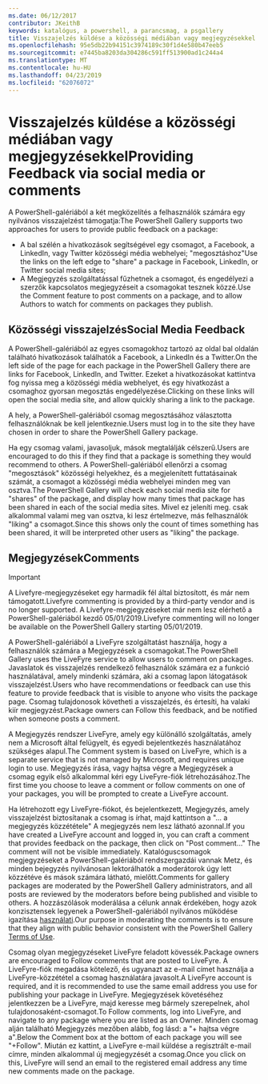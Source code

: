 ```yaml
---
ms.date: 06/12/2017
contributor: JKeithB
keywords: katalógus, a powershell, a parancsmag, a psgallery
title: Visszajelzés küldése a közösségi médiában vagy megjegyzésekkel
ms.openlocfilehash: 95e5db22b94151c3974189c30f1d4e580b47eeb5
ms.sourcegitcommit: e7445ba8203da304286c591ff513900ad1c244a4
ms.translationtype: MT
ms.contentlocale: hu-HU
ms.lasthandoff: 04/23/2019
ms.locfileid: "62076072"
---
```

# <a name="providing-feedback-via-social-media-or-comments"></a><span data-ttu-id="e8887-103">Visszajelzés küldése a közösségi médiában vagy megjegyzésekkel</span><span class="sxs-lookup"><span data-stu-id="e8887-103">Providing Feedback via social media or comments</span></span>

<span data-ttu-id="e8887-104">A PowerShell-galériából a két megközelítés a felhasználók számára egy nyilvános visszajelzést támogatja:</span><span class="sxs-lookup"><span data-stu-id="e8887-104">The PowerShell Gallery supports two approaches for users to provide public feedback on a package:</span></span>

- <span data-ttu-id="e8887-105">A bal szélén a hivatkozások segítségével egy csomagot, a Facebook, a LinkedIn, vagy Twitter közösségi média webhelyei; "megosztáshoz"</span><span class="sxs-lookup"><span data-stu-id="e8887-105">Use the links on the left edge to "share" a package in Facebook, LinkedIn, or Twitter social media sites;</span></span>
- <span data-ttu-id="e8887-106">A Megjegyzés szolgáltatással fűzhetnek a csomagot, és engedélyezi a szerzők kapcsolatos megjegyzéseit a csomagokat tesznek közzé.</span><span class="sxs-lookup"><span data-stu-id="e8887-106">Use the Comment feature to post comments on a package, and to allow Authors to watch for comments on packages they publish.</span></span>

## <a name="social-media-feedback"></a><span data-ttu-id="e8887-107">Közösségi visszajelzés</span><span class="sxs-lookup"><span data-stu-id="e8887-107">Social Media Feedback</span></span>

<span data-ttu-id="e8887-108">A PowerShell-galériából az egyes csomagokhoz tartozó az oldal bal oldalán található hivatkozások találhatók a Facebook, a LinkedIn és a Twitter.</span><span class="sxs-lookup"><span data-stu-id="e8887-108">On the left side of the page for each package in the PowerShell Gallery there are links for Facebook, LinkedIn, and Twitter.</span></span>
<span data-ttu-id="e8887-109">Ezeket a hivatkozásokat kattintva fog nyissa meg a közösségi média webhelyet, és egy hivatkozást a csomaghoz gyorsan megosztás engedélyezése.</span><span class="sxs-lookup"><span data-stu-id="e8887-109">Clicking on these links will open the social media site, and allow quickly sharing a link to the package.</span></span>

<span data-ttu-id="e8887-110">A hely, a PowerShell-galériából csomag megosztásához választotta felhasználóknak be kell jelentkeznie.</span><span class="sxs-lookup"><span data-stu-id="e8887-110">Users must log in to the site they have chosen in order to share the PowerShell Gallery package.</span></span>

<span data-ttu-id="e8887-111">Ha egy csomag valami, javasoljuk, mások megtalálják célszerű.</span><span class="sxs-lookup"><span data-stu-id="e8887-111">Users are encouraged to do this if they find that a package is something they would recommend to others.</span></span>
<span data-ttu-id="e8887-112">A PowerShell-galériából ellenőrzi a csomag "megosztások" közösségi helyekhez, és a megjelenített futtatásainak számát, a csomagot a közösségi média webhelyei minden meg van osztva.</span><span class="sxs-lookup"><span data-stu-id="e8887-112">The PowerShell Gallery will check each social media site for "shares" of the package, and display how many times that package has been shared in each of the social media sites.</span></span>
<span data-ttu-id="e8887-113">Mivel ez jeleníti meg. csak alkalommal valami meg van osztva, ki lesz értelmezve, más felhasználók "liking" a csomagot.</span><span class="sxs-lookup"><span data-stu-id="e8887-113">Since this shows only the count of times something has been shared, it will be interpreted other users as "liking" the package.</span></span>

## <a name="comments"></a><span data-ttu-id="e8887-114">Megjegyzések</span><span class="sxs-lookup"><span data-stu-id="e8887-114">Comments</span></span>

> [!IMPORTANT]
> <span data-ttu-id="e8887-115">A Livefyre-megjegyzéseket egy harmadik fél által biztosított, és már nem támogatott.</span><span class="sxs-lookup"><span data-stu-id="e8887-115">Livefyre commenting is provided by a third-party vendor and is no longer supported.</span></span>
> <span data-ttu-id="e8887-116">A Livefyre-megjegyzéseket már nem lesz elérhető a PowerShell-galériából kezdő 05/01/2019.</span><span class="sxs-lookup"><span data-stu-id="e8887-116">Livefyre commenting will no longer be available on the PowerShell Gallery starting 05/01/2019.</span></span> 

<span data-ttu-id="e8887-117">A PowerShell-galériából a LiveFyre szolgáltatást használja, hogy a felhasználók számára a Megjegyzések a csomagokat.</span><span class="sxs-lookup"><span data-stu-id="e8887-117">The PowerShell Gallery uses the LiveFyre service to allow users to comment on packages.</span></span>
<span data-ttu-id="e8887-118">Javaslatok és visszajelzés rendelkező felhasználók számára ez a funkció használatával, amely mindenki számára, aki a csomag lapon látogatások visszajelzést.</span><span class="sxs-lookup"><span data-stu-id="e8887-118">Users who have recommendations or feedback can use this feature to provide feedback that is visible to anyone who visits the package page.</span></span>
<span data-ttu-id="e8887-119">Csomag tulajdonosok követheti a visszajelzés, és értesíti, ha valaki kiír megjegyzést.</span><span class="sxs-lookup"><span data-stu-id="e8887-119">Package owners can Follow this feedback, and be notified when someone posts a comment.</span></span>

<span data-ttu-id="e8887-120">A Megjegyzés rendszer LiveFyre, amely egy különálló szolgáltatás, amely nem a Microsoft által felügyelt, és egyedi bejelentkezés használatához szükséges alapul.</span><span class="sxs-lookup"><span data-stu-id="e8887-120">The Comment system is based on LiveFyre, which is a separate service that is not managed by Microsoft, and requires unique login to use.</span></span>
<span data-ttu-id="e8887-121">Megjegyzés írása, vagy hajtsa végre a Megjegyzések a csomag egyik első alkalommal kéri egy LiveFyre-fiók létrehozásához.</span><span class="sxs-lookup"><span data-stu-id="e8887-121">The first time you choose to leave a comment or follow comments on one of your packages, you will be prompted to create a LiveFyre account.</span></span>

<span data-ttu-id="e8887-122">Ha létrehozott egy LiveFyre-fiókot, és bejelentkezett, Megjegyzés, amely visszajelzést biztosítanak a csomag is írhat, majd kattintson a "... a megjegyzés közzététele" A megjegyzés nem lesz látható azonnal.</span><span class="sxs-lookup"><span data-stu-id="e8887-122">If you have created a LiveFyre account and logged in, you can craft a comment that provides feedback on the package, then click on "Post comment..." The comment will not be visible immediately.</span></span>
<span data-ttu-id="e8887-123">Katalóguscsomagok megjegyzéseket a PowerShell-galériából rendszergazdái vannak Metz, és minden bejegyzés nyilvánosan lektorálhatók a moderátorok úgy lett közzétéve és mások számára látható, mielőtt.</span><span class="sxs-lookup"><span data-stu-id="e8887-123">Comments for gallery packages are moderated by the PowerShell Gallery administrators, and all posts are reviewed by the moderators before being published and visible to others.</span></span>
<span data-ttu-id="e8887-124">A hozzászólások moderálása a célunk annak érdekében, hogy azok konzisztensek legyenek a PowerShell-galériából nyilvános működése igazítása [használati](https://www.powershellgallery.com/policies/Terms).</span><span class="sxs-lookup"><span data-stu-id="e8887-124">Our purpose in moderating the comments is to ensure that they align with public behavior consistent with the PowerShell Gallery [Terms of Use](https://www.powershellgallery.com/policies/Terms).</span></span>

<span data-ttu-id="e8887-125">Csomag olyan megjegyzéseket LiveFyre feladott kövessék.</span><span class="sxs-lookup"><span data-stu-id="e8887-125">Package owners are encouraged to Follow comments that are posted to LiveFyre.</span></span>
<span data-ttu-id="e8887-126">A LiveFyre-fiók megadása kötelező, és ugyanazt az e-mail címet használja a LiveFyre-közzététel a csomag használatára javasolt.</span><span class="sxs-lookup"><span data-stu-id="e8887-126">A LiveFyre account is required, and it is recommended to use the same email address you use for publishing your package in LiveFyre.</span></span>
<span data-ttu-id="e8887-127">Megjegyzések követéséhez jelentkezzen be a LiveFyre, majd keresse meg bármely szerepelnek, ahol tulajdonosaként-csomagot.</span><span class="sxs-lookup"><span data-stu-id="e8887-127">To Follow comments, log into LiveFyre, and navigate to any package where you are listed as an Owner.</span></span>
<span data-ttu-id="e8887-128">Minden csomag alján található Megjegyzés mezőben alább, fog lásd: a "+ hajtsa végre a".</span><span class="sxs-lookup"><span data-stu-id="e8887-128">Below the Comment box at the bottom of each package you will see "+Follow".</span></span>
<span data-ttu-id="e8887-129">Miután ez kattint, a LiveFyre e-mail küldése a regisztrált e-mail címre, minden alkalommal új megjegyzését a csomag.</span><span class="sxs-lookup"><span data-stu-id="e8887-129">Once you click on this, LiveFyre will send an email to the registered email address any time new comments made on the package.</span></span>
